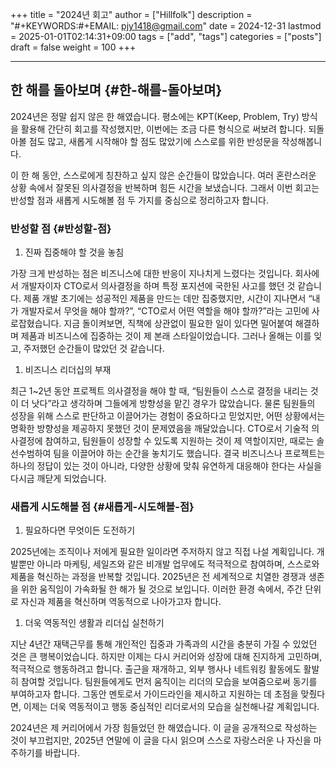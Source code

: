+++
title = "2024년 회고"
author = ["Hillfolk"]
description = "#+KEYWORDS:#+EMAIL: pjy1418@gmail.com"
date = 2024-12-31
lastmod = 2025-01-01T02:14:31+09:00
tags = ["add", "tags"]
categories = ["posts"]
draft = false
weight = 100
+++

---


## 한 해를 돌아보며 {#한-해를-돌아보며}

2024년은 정말 쉽지 않은 한 해였습니다. 평소에는 KPT(Keep, Problem, Try) 방식을 활용해 간단히 회고를 작성했지만, 이번에는 조금 다른 형식으로 써보려 합니다. 되돌아볼 점도 많고, 새롭게 시작해야 할 점도 많았기에 스스로를 위한 반성문을 작성해봅니다.

이 한 해 동안, 스스로에게 칭찬하고 싶지 않은 순간들이 많았습니다. 여러 혼란스러운 상황 속에서 잘못된 의사결정을 반복하며 힘든 시간을 보냈습니다. 그래서 이번 회고는 반성할 점과 새롭게 시도해볼 점 두 가지를 중심으로 정리하고자 합니다.


### 반성할 점 {#반성할-점}

1.  진짜 집중해야 할 것을 놓침

가장 크게 반성하는 점은 비즈니스에 대한 반응이 지나치게 느렸다는 것입니다. 회사에서 개발자이자 CTO로서 의사결정을 하며 특정 포지션에 국한된 사고를 했던 것 같습니다.
제품 개발 초기에는 성공적인 제품을 만드는 데만 집중했지만, 시간이 지나면서 “내가 개발자로서 무엇을 해야 할까?”, “CTO로서 어떤 역할을 해야 할까?”라는 고민에 사로잡혔습니다.
지금 돌이켜보면, 직책에 상관없이 필요한 일이 있다면 밀어붙여 해결하며 제품과 비즈니스에 집중하는 것이 제 본래 스타일이었습니다. 그러나 올해는 이를 잊고, 주저했던 순간들이 많았던 것 같습니다.

1.  비즈니스 리더십의 부재

최근 1~2년 동안 프로젝트 의사결정을 해야 할 때, “팀원들이 스스로 결정을 내리는 것이 더 낫다”라고 생각하며 그들에게 방향성을 맡긴 경우가 많았습니다. 물론 팀원들의 성장을 위해 스스로 판단하고 이끌어가는 경험이 중요하다고 믿었지만, 어떤 상황에서는 명확한 방향성을 제공하지 못했던 것이 문제였음을 깨달았습니다.
CTO로서 기술적 의사결정에 참여하고, 팀원들이 성장할 수 있도록 지원하는 것이 제 역할이지만, 때로는 솔선수범하여 팀을 이끌어야 하는 순간을 놓치기도 했습니다.
결국 비즈니스나 프로젝트는 하나의 정답이 있는 것이 아니라, 다양한 상황에 맞춰 유연하게 대응해야 한다는 사실을 다시금 깨닫게 되었습니다.


### 새롭게 시도해볼 점 {#새롭게-시도해볼-점}

1.  필요하다면 무엇이든 도전하기

2025년에는 조직이나 저에게 필요한 일이라면 주저하지 않고 직접 나설 계획입니다.
개발뿐만 아니라 마케팅, 세일즈와 같은 비개발 업무에도 적극적으로 참여하며, 스스로와 제품을 혁신하는 과정을 반복할 것입니다.
2025년은 전 세계적으로 치열한 경쟁과 생존을 위한 움직임이 가속화될 한 해가 될 것으로 보입니다. 이러한 환경 속에서, 주간 단위로 자신과 제품을 혁신하며 역동적으로 나아가고자 합니다.

1.  더욱 역동적인 생활과 리더십 실천하기

지난 4년간 재택근무를 통해 개인적인 집중과 가족과의 시간을 충분히 가질 수 있었던 것은 큰 행복이었습니다. 하지만 이제는 다시 커리어와 성장에 대해 진지하게 고민하며, 적극적으로 행동하려고 합니다.
출근을 재개하고, 외부 행사나 네트워킹 활동에도 활발히 참여할 것입니다. 팀원들에게도 먼저 움직이는 리더의 모습을 보여줌으로써 동기를 부여하고자 합니다.
그동안 멘토로서 가이드라인을 제시하고 지원하는 데 초점을 맞췄다면, 이제는 더욱 역동적이고 행동 중심적인 리더로서의 모습을 실천해나갈 계획입니다.

2024년은 제 커리어에서 가장 힘들었던 한 해였습니다. 이 글을 공개적으로 작성하는 것이 부끄럽지만, 2025년 연말에 이 글을 다시 읽으며 스스로 자랑스러운 나 자신을 마주하기를 바랍니다.

